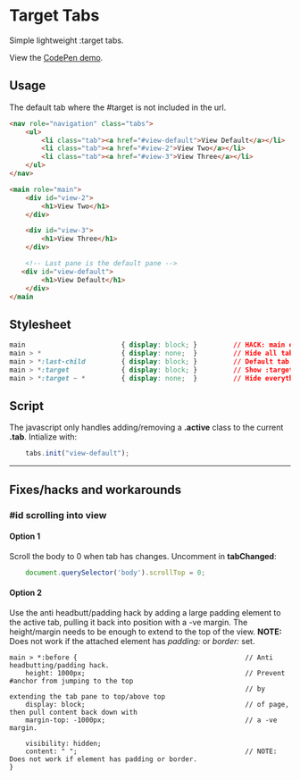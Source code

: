 # Target Tabs

Simple lightweight :target tabs. 

View the [CodePen demo](http://codepen.io/adekirk/pen/mEYPqN).


## Usage

The default tab where the #target is not included in the url.

```html
<nav role="navigation" class="tabs">
    <ul>
        <li class="tab"><a href="#view-default">View Default</a></li>
        <li class="tab"><a href="#view-2">View Two</a></li>
        <li class="tab"><a href="#view-3">View Three</a></li>
    </ul>
</nav>

<main role="main">
    <div id="view-2"> 
        <h1>View Two</h1>
    </div>

    <div id="view-3">
        <h1>View Three</h1>
    </div>

    <!-- Last pane is the default pane -->
   <div id="view-default">
        <h1>View Default</h1>
    </div>
</main
```

## Stylesheet

```css
main                        { display: block; }         // HACK: main element for IE
main > *                    { display: none;  }         // Hide all tab panes.
main > *:last-child         { display: block; }         // Default tab.
main > *:target             { display: block; }         // Show :target pane.
main > *:target ~ *         { display: none;  }         // Hide everything *after* the :target.
```

## Script

The javascript only handles adding/removing a **.active** class to the current **.tab**. Intialize with:

```js
    tabs.init("view-default");
```

---

## Fixes/hacks and workarounds

### **#id** scrolling into view

#### Option 1

Scroll the body to 0 when tab has changes. Uncomment in **tabChanged**:

```js
    document.querySelector('body').scrollTop = 0;
```

#### Option 2

Use the anti headbutt/padding hack by adding a large padding element to the active tab, pulling it back into position with a -ve margin. The height/margin needs to be enough to extend to the top of the view.
**NOTE:** Does not work if the attached element has *padding:* or *border:* set.

```less
main > *:before {                                          // Anti headbutting/padding hack.
    height: 1000px;                                        // Prevent #anchor from jumping to the top
                                                           // by extending the tab pane to top/above top
    display: block;                                        // of page, then pull content back down with
    margin-top: -1000px;                                   // a -ve margin.

    visibility: hidden;
    content: " ";                                          // NOTE: Does not work if element has padding or border.
}
```